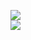 [![](https://img.shields.io/badge/Made%20With-Github%20Spray-lightgrey.svg?style=for-the-badge&logo=github)](https://github.com/Annihil/github-spray#28754)  
[![](https://i.imgur.com/2DrTn0Z.gif)](https://github.com/Annihil/github-spray)